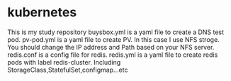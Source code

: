 # kubernetes
This is my study repository
buysbox.yml is a yaml file to create a DNS test pod.
pv-pod.yml is a yaml file to create PV. In this case I use NFS stroge. You should change the IP address and Path based on your NFS server.
redis.conf is a config file for redis.
redis.yml is a yaml file to create redis pods with label redis-cluster. Including StorageClass,StatefulSet,configmap...etc
